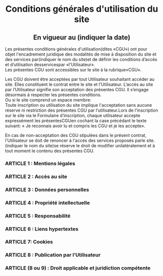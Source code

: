 # <center>Conditions générales d'utilisation du site</center>

## <center>En vigueur au (indiquer la date)</center>

Les présentes conditions générales d'utilisation(dites «CGU») ont pour objet l'encadrement juridique des modalités de mise à disposition du site et des services par(indiquer le nom du site)et de définir les conditions d’accès et d’utilisation desservicespar «l'Utilisateur».<br  />Les présentes CGU sont accessibles sur le site à la rubrique«CGU».

Les CGU doivent être acceptées par tout Utilisateur souhaitant accéder au site. Elles constituent le contrat entre le site et l'Utilisateur. L’accès au site par l’Utilisateur signifie son acceptation des présentes CGU. Il s’engage désormais à respecter les présentes conditions.<br  />Ou si le site comprend un espace membre: <br  />Toute inscription ou utilisation du site implique l'acceptation sans aucune réserve ni restriction des présentes CGU par l’utilisateur.Lors de l'inscription sur le site via le Formulaire d’inscription, chaque utilisateur accepte expressément les présentesCGUen cochant la case précédant le texte suivant: « Je reconnais avoir lu et compris les CGU et je les accepte».

En cas de non-acceptation des CGU stipulées dans le présent contrat, l'Utilisateur se doit de renoncer à l'accès des services proposés parle site.(indiquer le nom du site)se réserve le droit de modifier unilatéralement et à tout moment le contenu des présentes CGU.

### ARTICLE 1 : Mentions légales

### ARTICLE 2 : Accès au site

### ARTICLE 3 : Données personnelles

### ARTICLE 4 : Propriété intellectuelle

### ARTICLE 5 : Responsabilité

### ARTICLE 6 : Liens hypertextes

### ARTICLE 7: Cookies

### ARTICLE 8 : Publication par l’Utilisateur

### ARTICLE (8 ou 9) : Droit applicable et juridiction compétente
